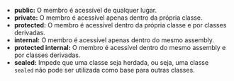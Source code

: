 - **public:** O membro é acessível de qualquer lugar.
- **private:** O membro é acessível apenas dentro da própria classe.
- **protected:** O membro é acessível dentro da própria classe e por classes derivadas.
- **internal:** O membro é acessível apenas dentro do mesmo assembly.
- **protected internal:** O membro é acessível dentro do mesmo assembly e por classes derivadas.
- **sealed:** Impede que uma classe seja herdada, ou seja, uma classe `sealed` não pode ser utilizada como base para outras classes.